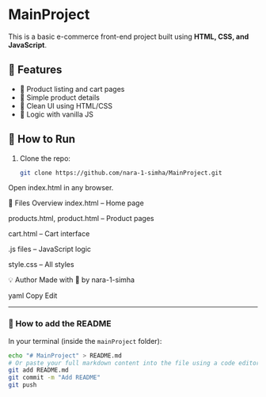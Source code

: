 # MainProject

This is a basic e-commerce front-end project built using **HTML, CSS, and JavaScript**.

## 📁 Features

- 🛒 Product listing and cart pages
- 🧾 Simple product details
- 🎨 Clean UI using HTML/CSS
- 🧠 Logic with vanilla JS

## 🚀 How to Run

1. Clone the repo:
   ```bash
   git clone https://github.com/nara-1-simha/MainProject.git

Open index.html in any browser.

📂 Files Overview
index.html – Home page

products.html, product.html – Product pages

cart.html – Cart interface

.js files – JavaScript logic

style.css – All styles



💡 Author
Made with 💙 by nara-1-simha

yaml
Copy
Edit

---

### 📌 How to add the README

In your terminal (inside the `mainProject` folder):

```bash
echo "# MainProject" > README.md
# Or paste your full markdown content into the file using a code editor
git add README.md
git commit -m "Add README"
git push
